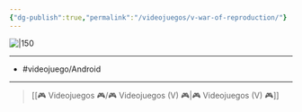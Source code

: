 ```yaml
---
{"dg-publish":true,"permalink":"/videojuegos/v-war-of-reproduction/"}
---
```



![|150](https://play-lh.googleusercontent.com/y4Znfpp7Ktk04gPV3N4Cz7So_HVDc6GdXXLFnTA7R5N4I5rKzUSDdSrHKVbyTwNL2w)

---

- #videojuego/Android 

---

> [[🎮 Videojuegos 🎮/🎮 Videojuegos (V) 🎮\|🎮 Videojuegos (V) 🎮]]